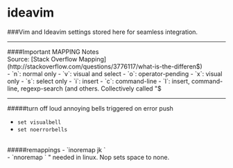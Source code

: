 # ideavim
###Vim and Ideavim settings stored here for seamless integration. 
<hr>
####Important MAPPING Notes
<br> Source: [Stack Overflow Mapping](http://stackoverflow.com/questions/3776117/what-is-the-differen$)<br>
-  `n`: normal only
-  `v`: visual and select
-  `o`: operator-pending
-  `x`: visual only
-  `s`: select only
-  `i`: insert
-  `c`: command-line
-  `l`: insert, command-line, regexp-search (and others. Collectively 
called "$ <br>
<hr>


#####turn off loud annoying bells triggered on error push
- `set visualbell` <br>
- `set noerrorbells`<br>
<br>
#####remappings
- `inoremap jk <ESC>`<br>
- `nnoremap <SPACE> <Nop>`  " needed in linux. Nop sets space to none.<br>


